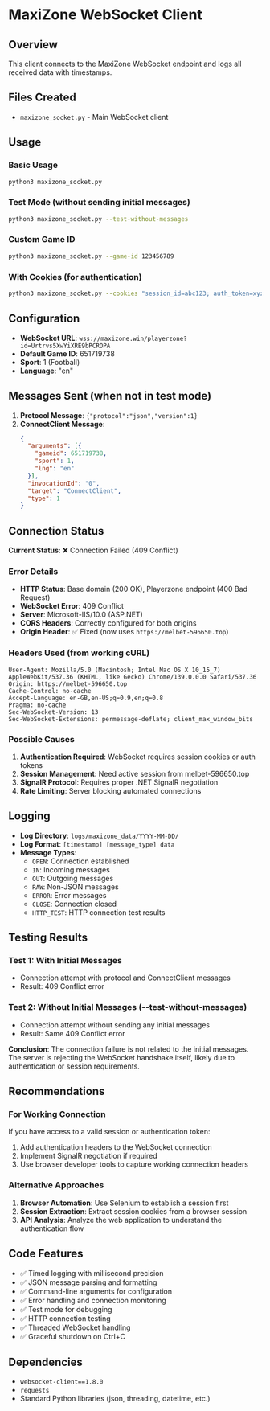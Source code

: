 # MaxiZone WebSocket Client

## Overview
This client connects to the MaxiZone WebSocket endpoint and logs all received data with timestamps.

## Files Created
- `maxizone_socket.py` - Main WebSocket client

## Usage

### Basic Usage
```bash
python3 maxizone_socket.py
```

### Test Mode (without sending initial messages)
```bash
python3 maxizone_socket.py --test-without-messages
```

### Custom Game ID
```bash
python3 maxizone_socket.py --game-id 123456789
```

### With Cookies (for authentication)
```bash
python3 maxizone_socket.py --cookies "session_id=abc123; auth_token=xyz789"
```

## Configuration
- **WebSocket URL**: `wss://maxizone.win/playerzone?id=Urtrvs5XwYiXRE9bPCROPA`
- **Default Game ID**: 651719738
- **Sport**: 1 (Football)
- **Language**: "en"

## Messages Sent (when not in test mode)
1. **Protocol Message**: `{"protocol":"json","version":1}`
2. **ConnectClient Message**: 
   ```json
   {
     "arguments": [{
       "gameid": 651719738,
       "sport": 1,
       "lng": "en"
     }],
     "invocationId": "0",
     "target": "ConnectClient",
     "type": 1
   }
   ```

## Connection Status
**Current Status**: ❌ Connection Failed (409 Conflict)

### Error Details
- **HTTP Status**: Base domain (200 OK), Playerzone endpoint (400 Bad Request)
- **WebSocket Error**: 409 Conflict
- **Server**: Microsoft-IIS/10.0 (ASP.NET)
- **CORS Headers**: Correctly configured for both origins
- **Origin Header**: ✅ Fixed (now uses `https://melbet-596650.top`)

### Headers Used (from working cURL)
```
User-Agent: Mozilla/5.0 (Macintosh; Intel Mac OS X 10_15_7) AppleWebKit/537.36 (KHTML, like Gecko) Chrome/139.0.0.0 Safari/537.36
Origin: https://melbet-596650.top
Cache-Control: no-cache
Accept-Language: en-GB,en-US;q=0.9,en;q=0.8
Pragma: no-cache
Sec-WebSocket-Version: 13
Sec-WebSocket-Extensions: permessage-deflate; client_max_window_bits
```

### Possible Causes
1. **Authentication Required**: WebSocket requires session cookies or auth tokens
2. **Session Management**: Need active session from melbet-596650.top
3. **SignalR Protocol**: Requires proper .NET SignalR negotiation
4. **Rate Limiting**: Server blocking automated connections

## Logging
- **Log Directory**: `logs/maxizone_data/YYYY-MM-DD/`
- **Log Format**: `[timestamp] [message_type] data`
- **Message Types**:
  - `OPEN`: Connection established
  - `IN`: Incoming messages
  - `OUT`: Outgoing messages
  - `RAW`: Non-JSON messages
  - `ERROR`: Error messages
  - `CLOSE`: Connection closed
  - `HTTP_TEST`: HTTP connection test results

## Testing Results

### Test 1: With Initial Messages
- Connection attempt with protocol and ConnectClient messages
- Result: 409 Conflict error

### Test 2: Without Initial Messages (--test-without-messages)
- Connection attempt without sending any initial messages
- Result: Same 409 Conflict error

**Conclusion**: The connection failure is not related to the initial messages. The server is rejecting the WebSocket handshake itself, likely due to authentication or session requirements.

## Recommendations

### For Working Connection
If you have access to a valid session or authentication token:
1. Add authentication headers to the WebSocket connection
2. Implement SignalR negotiation if required
3. Use browser developer tools to capture working connection headers

### Alternative Approaches
1. **Browser Automation**: Use Selenium to establish a session first
2. **Session Extraction**: Extract session cookies from a browser session
3. **API Analysis**: Analyze the web application to understand the authentication flow

## Code Features
- ✅ Timed logging with millisecond precision
- ✅ JSON message parsing and formatting
- ✅ Command-line arguments for configuration
- ✅ Error handling and connection monitoring
- ✅ Test mode for debugging
- ✅ HTTP connection testing
- ✅ Threaded WebSocket handling
- ✅ Graceful shutdown on Ctrl+C

## Dependencies
- `websocket-client==1.8.0`
- `requests`
- Standard Python libraries (json, threading, datetime, etc.)
